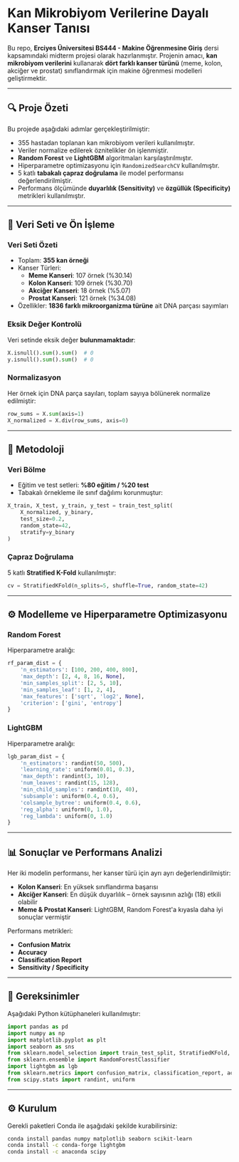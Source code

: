 
# Kan Mikrobiyom Verilerine Dayalı Kanser Tanısı

Bu repo, **Erciyes Üniversitesi BS444 - Makine Öğrenmesine Giriş** dersi kapsamındaki midterm projesi olarak hazırlanmıştır. Projenin amacı, **kan mikrobiyom verilerini** kullanarak **dört farklı kanser türünü** (meme, kolon, akciğer ve prostat) sınıflandırmak için makine öğrenmesi modelleri geliştirmektir.

---

## 🔍 Proje Özeti

Bu projede aşağıdaki adımlar gerçekleştirilmiştir:

- 355 hastadan toplanan kan mikrobiyom verileri kullanılmıştır.
- Veriler normalize edilerek öznitelikler ön işlenmiştir.
- **Random Forest** ve **LightGBM** algoritmaları karşılaştırılmıştır.
- Hiperparametre optimizasyonu için `RandomizedSearchCV` kullanılmıştır.
- 5 katlı **tabakalı çapraz doğrulama** ile model performansı değerlendirilmiştir.
- Performans ölçümünde **duyarlılık (Sensitivity)** ve **özgüllük (Specificity)** metrikleri kullanılmıştır.

---

## 🧬 Veri Seti ve Ön İşleme

### Veri Seti Özeti

- Toplam: **355 kan örneği**
- Kanser Türleri:
  - **Meme Kanseri**: 107 örnek (%30.14)
  - **Kolon Kanseri**: 109 örnek (%30.70)
  - **Akciğer Kanseri**: 18 örnek (%5.07)
  - **Prostat Kanseri**: 121 örnek (%34.08)
- Özellikler: **1836 farklı mikroorganizma türüne** ait DNA parçası sayımları

### Eksik Değer Kontrolü

Veri setinde eksik değer **bulunmamaktadır**:
```python
X.isnull().sum().sum()  # 0
y.isnull().sum().sum()  # 0
```

### Normalizasyon

Her örnek için DNA parça sayıları, toplam sayıya bölünerek normalize edilmiştir:
```python
row_sums = X.sum(axis=1)
X_normalized = X.div(row_sums, axis=0)
```

---

## 🧪 Metodoloji

### Veri Bölme

- Eğitim ve test setleri: **%80 eğitim / %20 test**
- Tabakalı örnekleme ile sınıf dağılımı korunmuştur:
```python
X_train, X_test, y_train, y_test = train_test_split(
    X_normalized, y_binary,
    test_size=0.2,
    random_state=42,
    stratify=y_binary
)
```

### Çapraz Doğrulama

5 katlı **Stratified K-Fold** kullanılmıştır:
```python
cv = StratifiedKFold(n_splits=5, shuffle=True, random_state=42)
```

---

## ⚙️ Modelleme ve Hiperparametre Optimizasyonu

### Random Forest

Hiperparametre aralığı:
```python
rf_param_dist = {
    'n_estimators': [100, 200, 400, 800],
    'max_depth': [2, 4, 8, 16, None],
    'min_samples_split': [2, 5, 10],
    'min_samples_leaf': [1, 2, 4],
    'max_features': ['sqrt', 'log2', None],
    'criterion': ['gini', 'entropy']
}
```

### LightGBM

Hiperparametre aralığı:
```python
lgb_param_dist = {
    'n_estimators': randint(50, 500),
    'learning_rate': uniform(0.01, 0.3),
    'max_depth': randint(3, 10),
    'num_leaves': randint(15, 128),
    'min_child_samples': randint(10, 40),
    'subsample': uniform(0.4, 0.6),
    'colsample_bytree': uniform(0.4, 0.6),
    'reg_alpha': uniform(0, 1.0),
    'reg_lambda': uniform(0, 1.0)
}
```

---

## 📊 Sonuçlar ve Performans Analizi

Her iki modelin performansı, her kanser türü için ayrı ayrı değerlendirilmiştir:

- **Kolon Kanseri**: En yüksek sınıflandırma başarısı
- **Akciğer Kanseri**: En düşük duyarlılık – örnek sayısının azlığı (18) etkili olabilir
- **Meme & Prostat Kanseri**: LightGBM, Random Forest'a kıyasla daha iyi sonuçlar vermiştir

Performans metrikleri:
- **Confusion Matrix**
- **Accuracy**
- **Classification Report**
- **Sensitivity / Specificity**

---

## 🧰 Gereksinimler

Aşağıdaki Python kütüphaneleri kullanılmıştır:

```python
import pandas as pd
import numpy as np
import matplotlib.pyplot as plt
import seaborn as sns
from sklearn.model_selection import train_test_split, StratifiedKFold, RandomizedSearchCV
from sklearn.ensemble import RandomForestClassifier
import lightgbm as lgb
from sklearn.metrics import confusion_matrix, classification_report, accuracy_score
from scipy.stats import randint, uniform
```

---

## ⚙️ Kurulum

Gerekli paketleri Conda ile aşağıdaki şekilde kurabilirsiniz:

```bash
conda install pandas numpy matplotlib seaborn scikit-learn
conda install -c conda-forge lightgbm
conda install -c anaconda scipy
```
